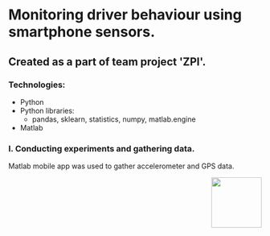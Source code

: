 # Monitoring driver behaviour using smartphone sensors.
## Created as a part of team project 'ZPI'.
### Technologies:
* Python
* Python libraries: 
  * pandas, sklearn, statistics, numpy, matlab.engine
* Matlab
### I. Conducting experiments and gathering data.
Matlab mobile app was used to gather accelerometer and GPS data.

<img align="right" width="100" height="100" src="https://play-lh.googleusercontent.com/-y6uiyXP3XyGVdlRt7AvDf8utdrbn4-X44EE0wmrnHgspS_AS0nxuW5OhMA1NpaVx_k=w1920-h977-rw">
